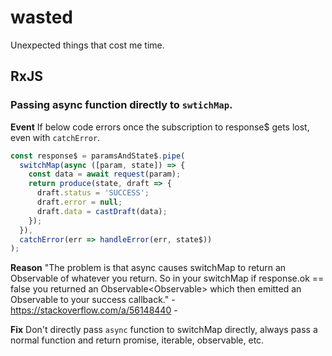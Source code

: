 # wasted
Unexpected things that cost me time.

## RxJS
### Passing async function directly to `swtichMap`.

**Event**
If below code errors once the subscription to response$ gets lost, even with `catchError`.
```ts
const response$ = paramsAndState$.pipe(
  switchMap(async ([param, state]) => {
    const data = await request(param);
    return produce(state, draft => {
      draft.status = 'SUCCESS';
      draft.error = null;
      draft.data = castDraft(data);
    });
  }),
  catchError(err => handleError(err, state$))
);
```
**Reason**
"The problem is that async causes switchMap to return an Observable of whatever you return. So in your switchMap if response.ok == false you returned an Observable<Observable<never>> which then emitted an Observable<never> to your success callback." - https://stackoverflow.com/a/56148440 -

**Fix**
Don't directly pass `async` function to switchMap directly, always pass a normal function and return promise, iterable, observable, etc.


